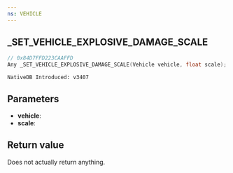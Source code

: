 ```yaml
---
ns: VEHICLE
---
```

## _SET_VEHICLE_EXPLOSIVE_DAMAGE_SCALE

```c
// 0x84D7FFD223CAAFFD
Any _SET_VEHICLE_EXPLOSIVE_DAMAGE_SCALE(Vehicle vehicle, float scale);
```

```
NativeDB Introduced: v3407
```

## Parameters
* **vehicle**: 
* **scale**: 

## Return value
Does not actually return anything.
